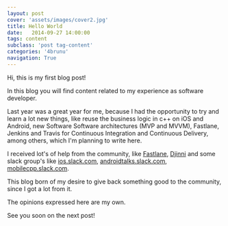 ```yaml
---
layout: post
cover: 'assets/images/cover2.jpg'
title: Hello World
date:   2014-09-27 14:00:00
tags: content
subclass: 'post tag-content'
categories: '4brunu'
navigation: True
---
```


Hi, this is my first blog post!

In this blog you will find content related to my experience as software developer.

Last year was a great year for me, because I had the opportunity to try and learn a lot new things, like reuse the business logic in c++ on iOS and Android, new Software Software architectures (MVP and MVVM), Fastlane, Jenkins and Travis for Continuous Integration and Continuous Delivery, among others, which I'm planning to write here.

I received lot's of help from the community, like [Fastlane](https://github.com/fastlane/fastlane), [Djinni](https://github.com/dropbox/djinni) and some slack group's like [ios.slack.com](ios.slack.com), [androidtalks.slack.com](androidtalks.slack.com), [mobilecpp.slack.com](mobilecpp.slack.com).

This blog born of my desire to give back something good to the community, since I got a lot from it.

The opinions expressed here are my own.

See you soon on the next post!
